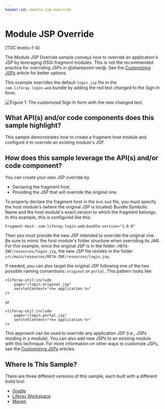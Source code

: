 ```yaml
---
header-id: module-jsp-override
---
```


# Module JSP Override

[TOC levels=1-4]

The Module JSP Override sample conveys how to override an application's JSP by
leveraging OSGi fragment modules. This is not the recommended practice for
overriding JSPs in @sharepoint-ver@. See the
[Customizing JSPs](/docs/7-2/customization/-/knowledge_base/c/customizing-jsps)
article for better options.


This example overrides the default `login.jsp` file in the
`com.liferay.login.web` bundle by adding the red text *changed* to the Sign In
form.

![Figure 1: The customized Sign In form with the new *changed* text.](../../../images/hook-jsp.png)

## What API(s) and/or code components does this sample highlight?

This sample demonstrates how to create a fragment host module and configure it
to override an existing module's JSP.

## How does this sample leverage the API(s) and/or code component?

You can create your own JSP override by

- Declaring the fragment host.
- Providing the JSP that will override the original one.

To properly declare the fragment host in the `bnd.bnd` file, you must specify
the host module's (where the original JSP is located) Bundle Symbolic Name and
the host module's exact version to which the fragment belongs. In this example,
this is configured like this:

```
Fragment-Host: com.liferay.login.web;bundle-version="1.0.0"
```

Then you must provide the new JSP intended to override the original one. Be sure
to mimic the host module's folder structure when overriding its JAR. For this
example, since the original JSP is in the folder
`/META-INF/resources/login.jsp`, the new JSP file resides in the folder
`src/main/resources/META-INF/resources/login.jsp`.

If needed, you can also target the original JSP following one of the two
possible naming conventions: `original` or `portal`. This pattern looks like

```markup
<liferay-util:include
    page="/login.original.jsp"
    servletContext="<%= application %>"
/>
```

or

```markup
<liferay-util:include
    page="/login.portal.jsp"
    servletContext="<%= application %>"
/>
```

This approach can be used to override any application JSP (i.e., JSPs residing
in a module). You can also add new JSPs to an existing module with this
technique. For more information on other ways to customize JSPs, see the
[Customizing JSPs](/docs/7-2/customization/-/knowledge_base/c/customizing-jsps)
articles.

## Where Is This Sample?

There are three different versions of this sample, each built with a different
build tool:

- [Gradle](https://github.com/liferay/liferay-blade-samples/tree/7.2/gradle/overrides/module-jsp-override)
- [Liferay Workspace](https://github.com/liferay/liferay-blade-samples/tree/7.2/liferay-workspace/overrides/module-jsp-override)
- [Maven](https://github.com/liferay/liferay-blade-samples/tree/7.2/maven/overrides/module-jsp-override)
